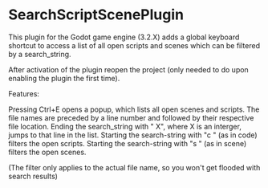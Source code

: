 # SearchScriptScenePlugin
This plugin for the Godot game engine (3.2.X) adds a global keyboard shortcut to access a list of all open scripts and scenes which can be filtered by a search_string.

After activation of the plugin reopen the project (only needed to do upon enabling the plugin the first time).


Features:

Pressing Ctrl+E opens a popup, which lists all open scenes and scripts.
The file names are preceded by a line number and followed by their respective file location.
Ending the search_string with \" X\", where X is an interger, jumps to that line in the list.
Starting the search-string with \"c \" (as in code) filters the open scripts.
Starting the search-string with \"s \" (as in scene) filters the open scenes.

(The filter only applies to the actual file name, so you won't get flooded with search results)
